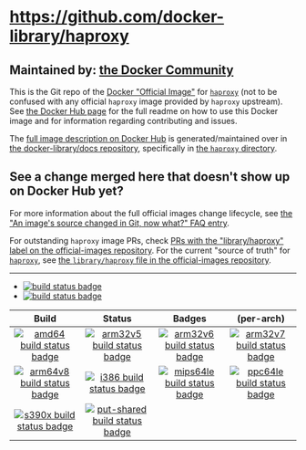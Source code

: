 # https://github.com/docker-library/haproxy

## Maintained by: [the Docker Community](https://github.com/docker-library/haproxy)

This is the Git repo of the [Docker "Official Image"](https://github.com/docker-library/official-images#what-are-official-images) for [`haproxy`](https://hub.docker.com/_/haproxy/) (not to be confused with any official `haproxy` image provided by `haproxy` upstream). See [the Docker Hub page](https://hub.docker.com/_/haproxy/) for the full readme on how to use this Docker image and for information regarding contributing and issues.

The [full image description on Docker Hub](https://hub.docker.com/_/haproxy/) is generated/maintained over in [the docker-library/docs repository](https://github.com/docker-library/docs), specifically in [the `haproxy` directory](https://github.com/docker-library/docs/tree/master/haproxy).

## See a change merged here that doesn't show up on Docker Hub yet?

For more information about the full official images change lifecycle, see [the "An image's source changed in Git, now what?" FAQ entry](https://github.com/docker-library/faq#an-images-source-changed-in-git-now-what).

For outstanding `haproxy` image PRs, check [PRs with the "library/haproxy" label on the official-images repository](https://github.com/docker-library/official-images/labels/library%2Fhaproxy). For the current "source of truth" for [`haproxy`](https://hub.docker.com/_/haproxy/), see [the `library/haproxy` file in the official-images repository](https://github.com/docker-library/official-images/blob/master/library/haproxy).

---

-	[![build status badge](https://img.shields.io/github/workflow/status/docker-library/haproxy/GitHub%20CI/master?label=GitHub%20CI)](https://github.com/docker-library/haproxy/actions?query=workflow%3A%22GitHub+CI%22+branch%3Amaster)
-	[![build status badge](https://img.shields.io/jenkins/s/https/doi-janky.infosiftr.net/job/update.sh/job/haproxy.svg?label=Automated%20update.sh)](https://doi-janky.infosiftr.net/job/update.sh/job/haproxy/)

| Build | Status | Badges | (per-arch) |
|:-:|:-:|:-:|:-:|
| [![amd64 build status badge](https://img.shields.io/jenkins/s/https/doi-janky.infosiftr.net/job/multiarch/job/amd64/job/haproxy.svg?label=amd64)](https://doi-janky.infosiftr.net/job/multiarch/job/amd64/job/haproxy/) | [![arm32v5 build status badge](https://img.shields.io/jenkins/s/https/doi-janky.infosiftr.net/job/multiarch/job/arm32v5/job/haproxy.svg?label=arm32v5)](https://doi-janky.infosiftr.net/job/multiarch/job/arm32v5/job/haproxy/) | [![arm32v6 build status badge](https://img.shields.io/jenkins/s/https/doi-janky.infosiftr.net/job/multiarch/job/arm32v6/job/haproxy.svg?label=arm32v6)](https://doi-janky.infosiftr.net/job/multiarch/job/arm32v6/job/haproxy/) | [![arm32v7 build status badge](https://img.shields.io/jenkins/s/https/doi-janky.infosiftr.net/job/multiarch/job/arm32v7/job/haproxy.svg?label=arm32v7)](https://doi-janky.infosiftr.net/job/multiarch/job/arm32v7/job/haproxy/) |
| [![arm64v8 build status badge](https://img.shields.io/jenkins/s/https/doi-janky.infosiftr.net/job/multiarch/job/arm64v8/job/haproxy.svg?label=arm64v8)](https://doi-janky.infosiftr.net/job/multiarch/job/arm64v8/job/haproxy/) | [![i386 build status badge](https://img.shields.io/jenkins/s/https/doi-janky.infosiftr.net/job/multiarch/job/i386/job/haproxy.svg?label=i386)](https://doi-janky.infosiftr.net/job/multiarch/job/i386/job/haproxy/) | [![mips64le build status badge](https://img.shields.io/jenkins/s/https/doi-janky.infosiftr.net/job/multiarch/job/mips64le/job/haproxy.svg?label=mips64le)](https://doi-janky.infosiftr.net/job/multiarch/job/mips64le/job/haproxy/) | [![ppc64le build status badge](https://img.shields.io/jenkins/s/https/doi-janky.infosiftr.net/job/multiarch/job/ppc64le/job/haproxy.svg?label=ppc64le)](https://doi-janky.infosiftr.net/job/multiarch/job/ppc64le/job/haproxy/) |
| [![s390x build status badge](https://img.shields.io/jenkins/s/https/doi-janky.infosiftr.net/job/multiarch/job/s390x/job/haproxy.svg?label=s390x)](https://doi-janky.infosiftr.net/job/multiarch/job/s390x/job/haproxy/) | [![put-shared build status badge](https://img.shields.io/jenkins/s/https/doi-janky.infosiftr.net/job/put-shared/job/light/job/haproxy.svg?label=put-shared)](https://doi-janky.infosiftr.net/job/put-shared/job/light/job/haproxy/) |

<!-- THIS FILE IS GENERATED BY https://github.com/docker-library/docs/blob/master/generate-repo-stub-readme.sh -->
